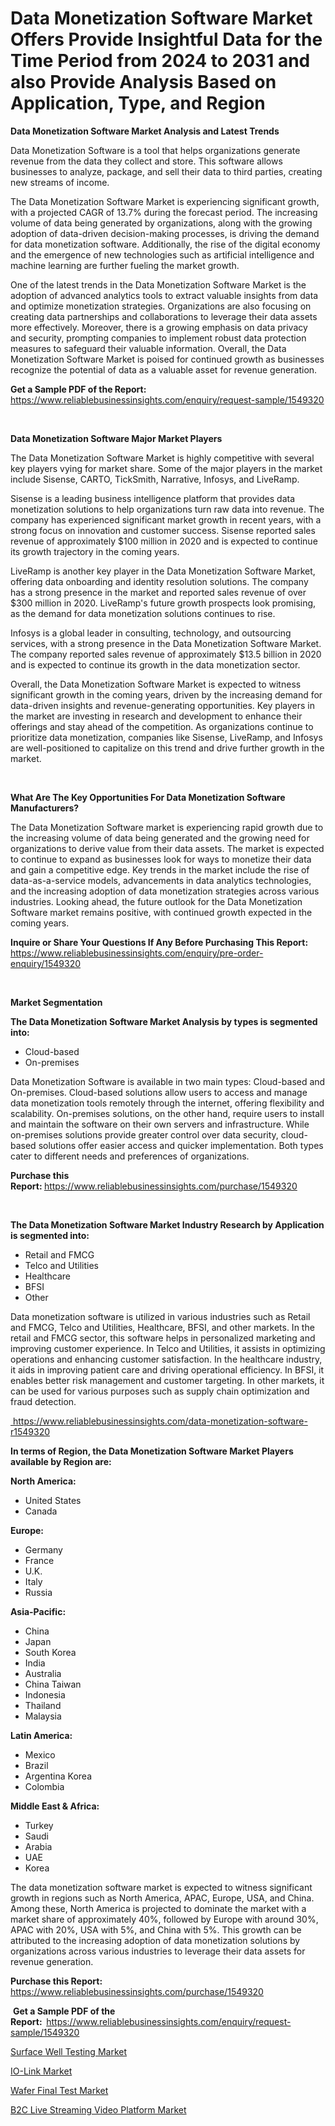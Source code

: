 <p><h1>Data Monetization Software Market Offers Provide Insightful Data for the Time Period from 2024 to 2031 and also Provide Analysis Based on Application, Type, and Region</h1></p><p><strong>Data Monetization Software Market Analysis and Latest Trends</strong></p>
<p><p>Data Monetization Software is a tool that helps organizations generate revenue from the data they collect and store. This software allows businesses to analyze, package, and sell their data to third parties, creating new streams of income.</p><p>The Data Monetization Software Market is experiencing significant growth, with a projected CAGR of 13.7% during the forecast period. The increasing volume of data being generated by organizations, along with the growing adoption of data-driven decision-making processes, is driving the demand for data monetization software. Additionally, the rise of the digital economy and the emergence of new technologies such as artificial intelligence and machine learning are further fueling the market growth.</p><p>One of the latest trends in the Data Monetization Software Market is the adoption of advanced analytics tools to extract valuable insights from data and optimize monetization strategies. Organizations are also focusing on creating data partnerships and collaborations to leverage their data assets more effectively. Moreover, there is a growing emphasis on data privacy and security, prompting companies to implement robust data protection measures to safeguard their valuable information. Overall, the Data Monetization Software Market is poised for continued growth as businesses recognize the potential of data as a valuable asset for revenue generation.</p></p>
<p><strong>Get a Sample PDF of the Report:&nbsp;</strong> <a href="https://www.reliablebusinessinsights.com/enquiry/request-sample/1549320">https://www.reliablebusinessinsights.com/enquiry/request-sample/1549320</a></p>
<p>&nbsp;</p>
<p><strong>Data Monetization Software Major Market Players</strong></p>
<p><p>The Data Monetization Software Market is highly competitive with several key players vying for market share. Some of the major players in the market include Sisense, CARTO, TickSmith, Narrative, Infosys, and LiveRamp.</p><p>Sisense is a leading business intelligence platform that provides data monetization solutions to help organizations turn raw data into revenue. The company has experienced significant market growth in recent years, with a strong focus on innovation and customer success. Sisense reported sales revenue of approximately $100 million in 2020 and is expected to continue its growth trajectory in the coming years.</p><p>LiveRamp is another key player in the Data Monetization Software Market, offering data onboarding and identity resolution solutions. The company has a strong presence in the market and reported sales revenue of over $300 million in 2020. LiveRamp's future growth prospects look promising, as the demand for data monetization solutions continues to rise.</p><p>Infosys is a global leader in consulting, technology, and outsourcing services, with a strong presence in the Data Monetization Software Market. The company reported sales revenue of approximately $13.5 billion in 2020 and is expected to continue its growth in the data monetization sector.</p><p>Overall, the Data Monetization Software Market is expected to witness significant growth in the coming years, driven by the increasing demand for data-driven insights and revenue-generating opportunities. Key players in the market are investing in research and development to enhance their offerings and stay ahead of the competition. As organizations continue to prioritize data monetization, companies like Sisense, LiveRamp, and Infosys are well-positioned to capitalize on this trend and drive further growth in the market.</p></p>
<p>&nbsp;</p>
<p><strong>What Are The Key Opportunities For Data Monetization Software Manufacturers?</strong></p>
<p><p>The Data Monetization Software market is experiencing rapid growth due to the increasing volume of data being generated and the growing need for organizations to derive value from their data assets. The market is expected to continue to expand as businesses look for ways to monetize their data and gain a competitive edge. Key trends in the market include the rise of data-as-a-service models, advancements in data analytics technologies, and the increasing adoption of data monetization strategies across various industries. Looking ahead, the future outlook for the Data Monetization Software market remains positive, with continued growth expected in the coming years.</p></p>
<p><strong>Inquire or Share Your Questions If Any Before Purchasing This Report:</strong> <a href="https://www.reliablebusinessinsights.com/enquiry/pre-order-enquiry/1549320">https://www.reliablebusinessinsights.com/enquiry/pre-order-enquiry/1549320</a></p>
<p>&nbsp;</p>
<p><strong>Market Segmentation</strong></p>
<p><strong>The Data Monetization Software Market Analysis by types is segmented into:</strong></p>
<p><ul><li>Cloud-based</li><li>On-premises</li></ul></p>
<p><p>Data Monetization Software is available in two main types: Cloud-based and On-premises. Cloud-based solutions allow users to access and manage data monetization tools remotely through the internet, offering flexibility and scalability. On-premises solutions, on the other hand, require users to install and maintain the software on their own servers and infrastructure. While on-premises solutions provide greater control over data security, cloud-based solutions offer easier access and quicker implementation. Both types cater to different needs and preferences of organizations.</p></p>
<p><strong>Purchase this Report:&nbsp;</strong><a href="https://www.reliablebusinessinsights.com/purchase/1549320">https://www.reliablebusinessinsights.com/purchase/1549320</a></p>
<p>&nbsp;</p>
<p><strong>The Data Monetization Software Market Industry Research by Application is segmented into:</strong></p>
<p><ul><li>Retail and FMCG</li><li>Telco and Utilities</li><li>Healthcare</li><li>BFSI</li><li>Other</li></ul></p>
<p><p>Data monetization software is utilized in various industries such as Retail and FMCG, Telco and Utilities, Healthcare, BFSI, and other markets. In the retail and FMCG sector, this software helps in personalized marketing and improving customer experience. In Telco and Utilities, it assists in optimizing operations and enhancing customer satisfaction. In the healthcare industry, it aids in improving patient care and driving operational efficiency. In BFSI, it enables better risk management and customer targeting. In other markets, it can be used for various purposes such as supply chain optimization and fraud detection.</p></p>
<p><a href="https://www.reliablebusinessinsights.com/data-monetization-software-r1549320">&nbsp;https://www.reliablebusinessinsights.com/data-monetization-software-r1549320</a></p>
<p><strong>In terms of Region, the Data Monetization Software Market Players available by Region are:</strong></p>
<p>
    <p> <strong> North America: </strong>
        <ul>
            <li>United States</li>
            <li>Canada</li>
        </ul>
        </p> 
    <p> <strong> Europe: </strong>
        <ul>
            <li>Germany</li>
            <li>France</li>
            <li>U.K.</li>
            <li>Italy</li>
            <li>Russia</li>
        </ul>
        </p> 
    <p> <strong> Asia-Pacific: </strong>
        <ul>
            <li>China</li>
            <li>Japan</li>
            <li>South Korea</li>
            <li>India</li>
            <li>Australia</li>
            <li>China Taiwan</li>
            <li>Indonesia</li>
            <li>Thailand</li>
            <li>Malaysia</li>
        </ul>
        </p> 
    <p> <strong> Latin America: </strong>
        <ul>
            <li>Mexico</li>
            <li>Brazil</li>
            <li>Argentina Korea</li>
            <li>Colombia</li>
        </ul>
        </p> 
    <p> <strong> Middle East & Africa: </strong>
        <ul>
            <li>Turkey</li>
            <li>Saudi</li>
            <li>Arabia</li>
            <li>UAE</li>
            <li>Korea</li>
        </ul>
    </p>
    </p>
<p><p>The data monetization software market is expected to witness significant growth in regions such as North America, APAC, Europe, USA, and China. Among these, North America is projected to dominate the market with a market share of approximately 40%, followed by Europe with around 30%, APAC with 20%, USA with 5%, and China with 5%. This growth can be attributed to the increasing adoption of data monetization solutions by organizations across various industries to leverage their data assets for revenue generation.</p></p>
<p><strong>Purchase this Report: </strong><a href="https://www.reliablebusinessinsights.com/purchase/1549320">https://www.reliablebusinessinsights.com/purchase/1549320</a></p>
<p>&nbsp;<strong>Get a Sample PDF of the Report:&nbsp;&nbsp;</strong><a href="https://www.reliablebusinessinsights.com/enquiry/request-sample/1549320">https://www.reliablebusinessinsights.com/enquiry/request-sample/1549320</a></p>
<p><strong></strong></p>
<p><p><a href="https://github.com/waylose1223/Market-Research-Report-List-2/blob/main/surface-well-testing-market.md">Surface Well Testing Market</a></p><p><a href="https://www.linkedin.com/pulse/io-link-market-growth-outlook-from-2024-2031-projecting-gieif">IO-Link Market</a></p><p><a href="https://github.com/hzxpgedq27/Market-Research-Report-List-1/blob/main/wafer-final-test-market.md">Wafer Final Test Market</a></p><p><a href="https://www.linkedin.com/pulse/b2c-live-streaming-video-platform-market-size-share-trends-tvkqe">B2C Live Streaming Video Platform Market</a></p></p>